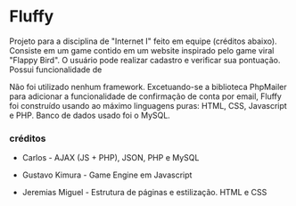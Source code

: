 # Fluffy

Projeto para a disciplina de "Internet I" feito em equipe (créditos abaixo). Consiste em um game contido em um website inspirado pelo game viral "Flappy Bird". O usuário pode realizar cadastro e verificar sua pontuação. Possui funcionalidade de 

Não foi utilizado nenhum framework. Excetuando-se a biblioteca PhpMailer para adicionar a funcionalidade de confirmação de conta por email, Fluffy foi construído usando ao máximo linguagens puras: HTML, CSS, Javascript e PHP. Banco de dados usado foi o MySQL.

### créditos

 - Carlos - AJAX (JS + PHP), JSON, PHP e MySQL

 - Gustavo Kimura - Game Engine em Javascript

 - Jeremias Miguel - Estrutura de páginas e estilização. HTML e CSS
